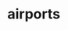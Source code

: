 <!-- generated by markdown-notes-tree -->

# airports

<!-- optional markdown-notes-tree directory description starts here -->

<!-- optional markdown-notes-tree directory description ends here -->


